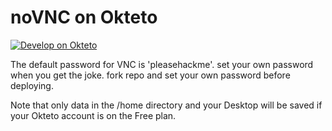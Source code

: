 # noVNC on Okteto
[![Develop on Okteto](https://okteto.com/develop-okteto.svg)](https://cloud.okteto.com/deploy?repository=https://github.com/JohnDkleadsa/okteto-vnc)

The default password for VNC is 'pleasehackme'. set your own password when you get the joke. fork repo and set your own password before deploying.

Note that only data in the /home directory and your Desktop will be saved if your Okteto account is on the Free plan.

